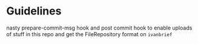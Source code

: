 # Guidelines

nasty prepare-commit-msg hook and post commit hook to enable uploads of stuff in this repo and get the FileRepository format on `ivanbrief`
